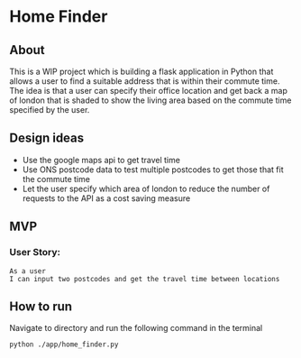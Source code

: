 # Home Finder

## About
This is a WIP project which is building a flask application in Python that allows a user to find a suitable address 
that is within their commute time. The idea is that a user can specify their office location and get back a map of london
that is shaded to show the living area based on the commute time specified by the user.

## Design ideas
- Use the google maps api to get travel time 
- Use ONS postcode data to test multiple postcodes to get those that fit the commute time
- Let the user specify which area of london to reduce the number of requests to the API as a cost saving measure


## MVP 
### User Story:
```
As a user
I can input two postcodes and get the travel time between locations
``` 

## How to run
Navigate to directory and run the following command in the terminal
```bash
python ./app/home_finder.py
```